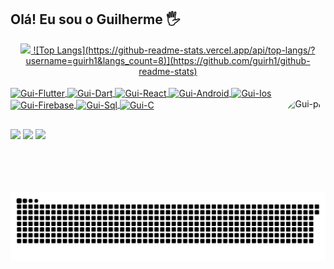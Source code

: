 ## Olá! Eu sou o Guilherme 🖐️

<div align="center">
  <a href="https://github.com/guirh1">
  <img height="150em" src="https://github-readme-stats.vercel.app/api?username=guirh1&show_icons=true&theme=dark&include_all_commits=true&count_private=true"/>
![Top Langs](https://github-readme-stats.vercel.app/api/top-langs/?username=guirh1&langs_count=8)](https://github.com/guirh1/github-readme-stats)
</div>
  
  <div style="display: inline_block"><br>
  <img align="center" alt="Gui-Flutter" height="30" width="40" src="https://cdn.jsdelivr.net/gh/devicons/devicon/icons/flutter/flutter-original.svg">  
  <img align="center" alt="Gui-Dart" height="30" width="40" src="https://cdn.jsdelivr.net/gh/devicons/devicon/icons/dart/dart-original.svg">
  <img align="center" alt="Gui-React" height="30" width="40" src="https://cdn.jsdelivr.net/gh/devicons/devicon/icons/react/react-original.svg">
  <img align="center" alt="Gui-Android" height="30" width="40" src="https://cdn.jsdelivr.net/gh/devicons/devicon/icons/android/android-original.svg">
  <img align="center" alt="Gui-Ios" height="30" width="40" src="https://cdn.jsdelivr.net/gh/devicons/devicon/icons/apple/apple-original.svg">
  <img align="center" alt="Gui-Firebase" height="30" width="40" src="https://cdn.jsdelivr.net/gh/devicons/devicon/icons/firebase/firebase-plain.svg">
  <img align="center" alt="Gui-Sql" height="30" width="40" src="https://cdn.jsdelivr.net/gh/devicons/devicon/icons/mysql/mysql-original.svg">
  <img align="center" alt="Gui-C" height="30" width="40" src="https://cdn.jsdelivr.net/gh/devicons/devicon/icons/c/c-original.svg">
  <img align="right" alt="Gui-pic" height="150" style="border-radius:50px;" src="https://media.discordapp.net/attachments/912490370502365227/912492038455455744/ezgif.com-gif-maker_1.gif?width=676&height=676">
</div>
  
  ##

  <a href="https://instagram.com/guirh1" target="_blank"><img src="https://img.shields.io/badge/-Instagram-%23E4405F?style=for-the-badge&logo=instagram&logoColor=white" target="_blank"></a>
    <a href="https://instagram.com/projetozgen" target="_blank"><img src="https://img.shields.io/badge/-Projeto ZGen-%23E4405F?style=for-the-badge&logo=instagram&logoColor=white" target="_blank"></a>
  <a href = "mailto:coisadegamersofc@gmail.com"><img src="https://img.shields.io/badge/-Gmail-%23333?style=for-the-badge&logo=gmail&logoColor=white" target="_blank"></a>

  
  ![Snake animation](https://github.com/guirh1/guirh1/blob/main/github-contribution-grid-snake.svg)
 
</div>
